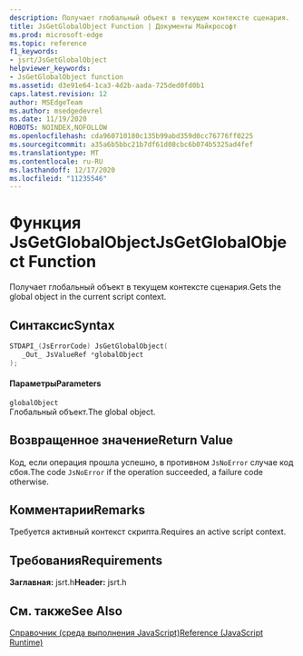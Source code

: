 ```yaml
---
description: Получает глобальный объект в текущем контексте сценария.
title: JsGetGlobalObject Function | Документы Майкрософт
ms.prod: microsoft-edge
ms.topic: reference
f1_keywords:
- jsrt/JsGetGlobalObject
helpviewer_keywords:
- JsGetGlobalObject function
ms.assetid: d3e91e64-1ca3-4d2b-aada-725ded0fd0b1
caps.latest.revision: 12
author: MSEdgeTeam
ms.author: msedgedevrel
ms.date: 11/19/2020
ROBOTS: NOINDEX,NOFOLLOW
ms.openlocfilehash: cda960710180c135b99abd359d0cc76776ff0225
ms.sourcegitcommit: a35a6b5bbc21b7df61d08cbc6b074b5325ad4fef
ms.translationtype: MT
ms.contentlocale: ru-RU
ms.lasthandoff: 12/17/2020
ms.locfileid: "11235546"
---
```

# <span data-ttu-id="145f2-103">Функция JsGetGlobalObject</span><span class="sxs-lookup"><span data-stu-id="145f2-103">JsGetGlobalObject Function</span></span>

<span data-ttu-id="145f2-104">Получает глобальный объект в текущем контексте сценария.</span><span class="sxs-lookup"><span data-stu-id="145f2-104">Gets the global object in the current script context.</span></span>  
  
## <span data-ttu-id="145f2-105">Синтаксис</span><span class="sxs-lookup"><span data-stu-id="145f2-105">Syntax</span></span>  
  
```cpp  
STDAPI_(JsErrorCode) JsGetGlobalObject(  
   _Out_ JsValueRef *globalObject  
);  
```  
  
#### <span data-ttu-id="145f2-106">Параметры</span><span class="sxs-lookup"><span data-stu-id="145f2-106">Parameters</span></span>  
 `globalObject`  
 <span data-ttu-id="145f2-107">Глобальный объект.</span><span class="sxs-lookup"><span data-stu-id="145f2-107">The global object.</span></span>  
  
## <span data-ttu-id="145f2-108">Возвращенное значение</span><span class="sxs-lookup"><span data-stu-id="145f2-108">Return Value</span></span>  
 <span data-ttu-id="145f2-109">Код, если операция прошла успешно, в противном `JsNoError` случае код сбоя.</span><span class="sxs-lookup"><span data-stu-id="145f2-109">The code `JsNoError` if the operation succeeded, a failure code otherwise.</span></span>  
  
## <span data-ttu-id="145f2-110">Комментарии</span><span class="sxs-lookup"><span data-stu-id="145f2-110">Remarks</span></span>  
 <span data-ttu-id="145f2-111">Требуется активный контекст скрипта.</span><span class="sxs-lookup"><span data-stu-id="145f2-111">Requires an active script context.</span></span>  
  
## <span data-ttu-id="145f2-112">Требования</span><span class="sxs-lookup"><span data-stu-id="145f2-112">Requirements</span></span>  
 <span data-ttu-id="145f2-113">**Заглавная:** jsrt.h</span><span class="sxs-lookup"><span data-stu-id="145f2-113">**Header:** jsrt.h</span></span>  
  
## <span data-ttu-id="145f2-114">См. также</span><span class="sxs-lookup"><span data-stu-id="145f2-114">See Also</span></span>  
 [<span data-ttu-id="145f2-115">Справочник (среда выполнения JavaScript)</span><span class="sxs-lookup"><span data-stu-id="145f2-115">Reference (JavaScript Runtime)</span></span>](../chakra-hosting/reference-javascript-runtime.md)
